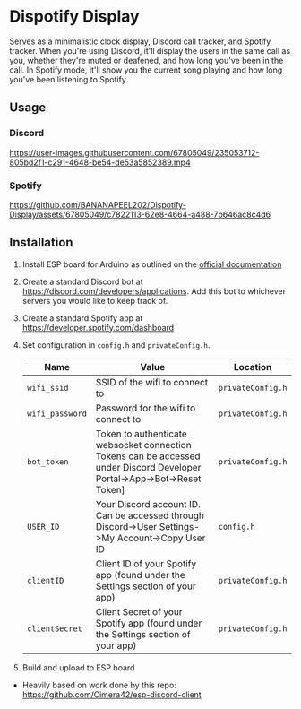 # Dispotify Display
Serves as a minimalistic clock display, Discord call tracker, and Spotify tracker. When you're using Discord, it'll display the users in the same call as you, whether they're muted or deafened, and how long you've been in the call. In Spotify mode, it'll show you the current song playing and how long you've been listening to Spotify.

## Usage
### Discord

https://user-images.githubusercontent.com/67805049/235053712-805bd2f1-c291-4648-be54-de53a5852389.mp4

### Spotify

https://github.com/BANANAPEEL202/Dispotify-Display/assets/67805049/c7822113-62e8-4664-a488-7b646ac8c4d6


## Installation

1. Install ESP board for Arduino as outlined on the [official documentation](https://arduino-esp8266.readthedocs.io/en/latest/installing.html)

2. Create a standard Discord bot at https://discord.com/developers/applications. Add this bot to whichever servers you would like to keep track of.  

3. Create a standard Spotify app at https://developer.spotify.com/dashboard

2. Set configuration in `config.h` and `privateConfig.h`.

    |Name|Value|Location|
    |-|-|-|
    |`wifi_ssid`|SSID of the wifi to connect to|`privateConfig.h`|
    |`wifi_password`|Password for the wifi to connect to|`privateConfig.h`|
    |`bot_token`|Token to authenticate websocket connection<br/> Tokens can be accessed under Discord Developer Portal->App->Bot->Reset Token] |`privateConfig.h`|
    |`USER_ID`|Your Discord account ID. Can be accessed through Discord->User Settings->My Account->Copy User ID|`config.h`|
    |`clientID`|Client ID of your Spotify app (found under the Settings section of your app)|`privateConfig.h`|
    |`clientSecret`|Client Secret of your Spotify app (found under the Settings section of your app)|`privateConfig.h`|
    

4. Build and upload to ESP board

- Heavily based on work done by this repo: https://github.com/Cimera42/esp-discord-client

